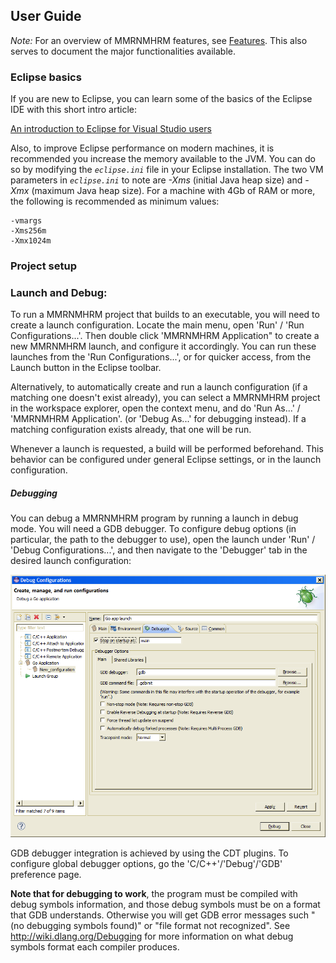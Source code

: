 ## User Guide

*Note:* For an overview of MMRNMHRM features, see [Features](Features.md#ddt-features). This also serves to document 
the major functionalities available.

### Eclipse basics

If you are new to Eclipse, you can learn some of the basics of the Eclipse IDE with this short intro article: 

[An introduction to Eclipse for Visual Studio users
](http://www.ibm.com/developerworks/opensource/library/os-eclipse-visualstudio/)

Also, to improve Eclipse performance on modern machines, it is recommended you increase the memory available to 
the JVM. You can do so by modifying the _`eclipse.ini`_ file in your Eclipse installation. The two VM parameters 
in _`eclipse.ini`_ to note are _-Xms_ (initial Java heap size) and _-Xmx_ (maximum Java heap size). For a machine
with 4Gb of RAM or more, the following is recommended as minimum values:

```
-vmargs
-Xms256m
-Xmx1024m
```

### Project setup


### Launch and Debug:
To run a MMRNMHRM project that builds to an executable, you will need to create a launch configuration. Locate the main menu, open 'Run' / 'Run Configurations...'. Then double click 'MMRNMHRM Application" to create a new MMRNMHRM launch, and configure it accordingly. You can run these launches from the 'Run Configurations...', or for quicker access, from the Launch button in the Eclipse toolbar.

Alternatively, to automatically create and run a launch configuration (if a matching one doesn't exist already), you can select a MMRNMHRM project in the workspace explorer, open the context menu, and do 'Run As...' / 'MMRNMHRM Application'. (or 'Debug As...' for debugging instead). If a matching configuration exists already, that one will be run.

Whenever a launch is requested, a build will be performed beforehand. This behavior can be configured under general Eclipse settings, or in the launch configuration.

##### Debugging
You can debug a MMRNMHRM program by running a launch in debug mode. You will need a GDB debugger. To configure debug options (in particular, the path to the debugger to use), open the launch under 'Run' / 'Debug Configurations...', and then navigate to the 'Debugger' tab in the desired launch configuration:

<div align="center">
<a><img src="screenshots/UserGuide_DebuggerLaunchConfiguration.png" /><a/> 
</div>

GDB debugger integration is achieved by using the CDT plugins. To configure global debugger options, go the 'C/C++'/'Debug'/'GDB' preference page.

**Note that for debugging to work**, the program must be compiled with debug symbols information, and those debug symbols must be on a format that GDB understands. Otherwise you will get GDB error messages such "(no debugging symbols found)" or "file format not recognized". See http://wiki.dlang.org/Debugging for more information on what debug symbols format each compiler produces.
